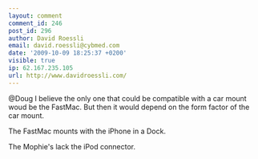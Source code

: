 ```yaml
---
layout: comment
comment_id: 246
post_id: 296
author: David Roessli
email: david.roessli@cybmed.com
date: '2009-10-09 18:25:37 +0200'
visible: true
ip: 62.167.235.105
url: http://www.davidroessli.com/
---
```

@Doug I believe the only one that could be compatible with a car mount woud be the FastMac. But then it would depend on the form factor of the car mount.

The FastMac mounts with the iPhone in a Dock.

The Mophie's lack the iPod connector.

